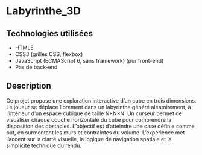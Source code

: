 # Labyrinthe_3D

## Technologies utilisées

- HTML5
- CSS3 (grilles CSS, flexbox)
- JavaScript (ECMAScript 6, sans framework) (pur front-end)
- Pas de back-end

## Description

Ce projet propose une exploration interactive d’un cube en trois dimensions.
Le joueur se déplace librement dans un labyrinthe généré aléatoirement, à l’intérieur d’un espace cubique de taille N×N×N.
Un curseur permet de visualiser chaque couche horizontale du cube pour comprendre la disposition des obstacles.
L’objectif est d’atteindre une case définie comme but, en surmontant les murs et contraintes du volume.
L’expérience met l’accent sur la clarté visuelle, la logique de navigation spatiale et la simplicité technique du rendu.
